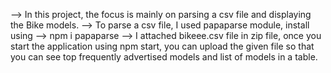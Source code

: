 --> In this project, the focus is mainly on parsing a csv file and displaying the Bike models.
--> To parse a csv file, I used papaparse module, install using --> npm i papaparse
--> I attached bikeee.csv file in zip file, once you start the application using npm start, you can upload the given file so that you can see top frequently advertised models and list of models in a table.
